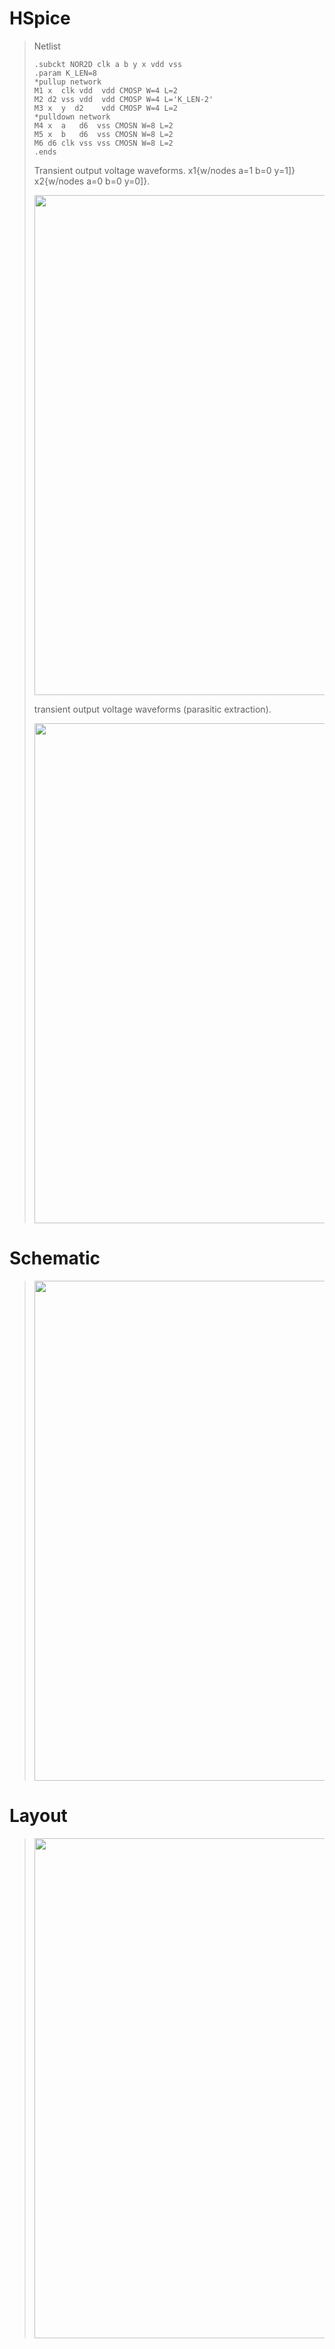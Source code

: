 # HSpice
>
> Netlist
> 
> ```
> .subckt NOR2D clk a b y x vdd vss
> .param K_LEN=8
> *pullup network
> M1 x  clk vdd  vdd CMOSP W=4 L=2
> M2 d2 vss vdd  vdd CMOSP W=4 L='K_LEN-2'
> M3 x  y  d2    vdd CMOSP W=4 L=2
> *pulldown network
> M4 x  a   d6  vss CMOSN W=8 L=2
> M5 x  b   d6  vss CMOSN W=8 L=2
> M6 d6 clk vss vss CMOSN W=8 L=2
> .ends
> ```
> 
> Transient output voltage waveforms. x1{w/nodes a=1 b=0 y=1]} x2{w/nodes a=0 b=0 y=0]}.
> 
> <img src="https://github.com/marz-dax/vlsi/blob/17cc37f1b42bfdc290ab3d8e605193e8295cdeb8/dynamic-cmos-cla-adder/standard-cells/or2-dyn/hspice/or2_dyn_trans.png" width="800">
> 
> transient output voltage waveforms (parasitic extraction).
> 
> <img src="https://github.com/marz-dax/vlsi/blob/17cc37f1b42bfdc290ab3d8e605193e8295cdeb8/dynamic-cmos-cla-adder/standard-cells/or2-dyn/hspice/or2_dyn_trans_pex.png" width="800">
> 
# Schematic
>
> <img src="https://github.com/marz-dax/vlsi/blob/17cc37f1b42bfdc290ab3d8e605193e8295cdeb8/dynamic-cmos-cla-adder/standard-cells/or2-dyn/schematic/or2_dyn_sch.png" width="800">
>
# Layout
>
> <img src="https://github.com/marz-dax/vlsi/blob/17cc37f1b42bfdc290ab3d8e605193e8295cdeb8/dynamic-cmos-cla-adder/standard-cells/or2-dyn/layout/or2_dyn_layout.png" width="800">
